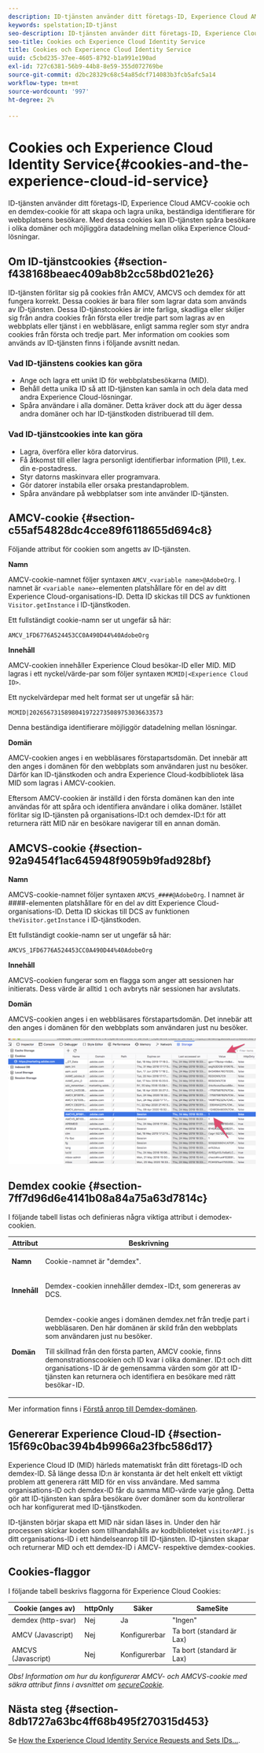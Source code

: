 ```yaml
---
description: ID-tjänsten använder ditt företags-ID, Experience Cloud AMCV-cookie och en demdex-cookie för att skapa och lagra unika, beständiga identifierare för webbplatsens besökare. Med dessa cookies kan ID-tjänsten spåra besökare i olika domäner och möjliggöra datadelning mellan olika Experience Cloud-lösningar.
keywords: spelstation;ID-tjänst
seo-description: ID-tjänsten använder ditt företags-ID, Experience Cloud AMCV-cookie och en demdex-cookie för att skapa och lagra unika, beständiga identifierare för webbplatsens besökare. Med dessa cookies kan ID-tjänsten spåra besökare i olika domäner och möjliggöra datadelning mellan olika Experience Cloud-lösningar.
seo-title: Cookies och Experience Cloud Identity Service
title: Cookies och Experience Cloud Identity Service
uuid: c5cbd235-37ee-4605-8792-b1a991e190ad
exl-id: 727c6381-56b9-44b8-8e59-355d072769be
source-git-commit: d2bc28329c68c54a85dcf714083b3fcb5afc5a14
workflow-type: tm+mt
source-wordcount: '997'
ht-degree: 2%

---
```


# Cookies och Experience Cloud Identity Service{#cookies-and-the-experience-cloud-id-service}

ID-tjänsten använder ditt företags-ID, Experience Cloud AMCV-cookie och en demdex-cookie för att skapa och lagra unika, beständiga identifierare för webbplatsens besökare. Med dessa cookies kan ID-tjänsten spåra besökare i olika domäner och möjliggöra datadelning mellan olika Experience Cloud-lösningar.

## Om ID-tjänstcookies {#section-f438168beaec409ab8b2cc58bd021e26}

ID-tjänsten förlitar sig på cookies från AMCV, AMCVS och demdex för att fungera korrekt. Dessa cookies är bara filer som lagrar data som används av ID-tjänsten. Dessa ID-tjänstcookies är inte farliga, skadliga eller skiljer sig från andra cookies från första eller tredje part som lagras av en webbplats eller tjänst i en webbläsare, enligt samma regler som styr andra cookies från första och tredje part. Mer information om cookies som används av ID-tjänsten finns i följande avsnitt nedan.

### Vad ID-tjänstens cookies kan göra

* Ange och lagra ett unikt ID för webbplatsbesökarna (MID).
* Behåll detta unika ID så att ID-tjänsten kan samla in och dela data med andra Experience Cloud-lösningar.
* Spåra användare i alla domäner. Detta kräver dock att du äger dessa andra domäner och har ID-tjänstkoden distribuerad till dem.

### Vad ID-tjänstcookies inte kan göra

* Lagra, överföra eller köra datorvirus.
* Få åtkomst till eller lagra personligt identifierbar information (PII), t.ex. din e-postadress.
* Styr datorns maskinvara eller programvara.
* Gör datorer instabila eller orsaka prestandaproblem.
* Spåra användare på webbplatser som inte använder ID-tjänsten.

## AMCV-cookie {#section-c55af54828dc4cce89f6118655d694c8}

Följande attribut för cookien som angetts av ID-tjänsten.

**Namn**

AMCV-cookie-namnet följer syntaxen `AMCV_<variable name>@AdobeOrg`. I namnet är `<variable name>`-elementen platshållare för en del av ditt Experience Cloud-organisations-ID. Detta ID skickas till DCS av funktionen `Visitor.getInstance` i ID-tjänstkoden.

Ett fullständigt cookie-namn ser ut ungefär så här:

```
AMCV_1FD6776A524453CC0A490D44%40AdobeOrg
```

**Innehåll**

AMCV-cookien innehåller Experience Cloud besökar-ID eller MID. MID lagras i ett nyckel/värde-par som följer syntaxen `MCMID|<Experience Cloud ID>`.

Ett nyckelvärdepar med helt format ser ut ungefär så här:

```
MCMID|20265673158980419722735089753036633573
```

Denna beständiga identifierare möjliggör datadelning mellan lösningar.

**Domän**

AMCV-cookien anges i en webbläsares förstapartsdomän. Det innebär att den anges i domänen för den webbplats som användaren just nu besöker. Därför kan ID-tjänstkoden och andra Experience Cloud-kodbibliotek läsa MID som lagras i AMCV-cookien.

Eftersom AMCV-cookien är inställd i den första domänen kan den inte användas för att spåra och identifiera användare i olika domäner. Istället förlitar sig ID-tjänsten på organisations-ID:t och demdex-ID:t för att returnera rätt MID när en besökare navigerar till en annan domän.

## AMCVS-cookie {#section-92a9454f1ac645948f9059b9fad928bf}

**Namn**

AMCVS-cookie-namnet följer syntaxen `AMCVS_####@AdobeOrg`. I namnet är ####-elementen platshållare för en del av ditt Experience Cloud-organisations-ID. Detta ID skickas till DCS av funktionen `theVisitor.getInstance` i ID-tjänstkoden.

Ett fullständigt cookie-namn ser ut ungefär så här:

```
AMCVS_1FD6776A524453CC0A490D44%40AdobeOrg
```

**Innehåll**

AMCVS-cookien fungerar som en flagga som anger att sessionen har initierats. Dess värde är alltid `1` och avbryts när sessionen har avslutats.

**Domän**

AMCVS-cookien anges i en webbläsares förstapartsdomän. Det innebär att den anges i domänen för den webbplats som användaren just nu besöker.

![](assets/AMCVS-cookie.png)

## Demdex cookie {#section-7ff7d96d6e4141b08a84a75a63d7814c}

I följande tabell listas och definieras några viktiga attribut i demodex-cookien.

<table id="table_18E3CAF3550E4BB6A199736AACE39202"> 
 <thead> 
  <tr> 
   <th colname="col1" class="entry"> Attribut </th> 
   <th colname="col2" class="entry"> Beskrivning </th> 
  </tr> 
 </thead>
 <tbody> 
  <tr> 
   <td colname="col1"> <p> <b>Namn</b> </p> </td> 
   <td colname="col2"> <p>Cookie-namnet är "demdex". </p> </td> 
  </tr> 
  <tr> 
   <td colname="col1"> <p> <b>Innehåll</b> </p> </td> 
   <td colname="col2"> <p>Demdex-cookien innehåller demdex-ID:t, som genereras av DCS. </p> </td> 
  </tr> 
  <tr> 
   <td colname="col1"> <p> <b>Domän</b> </p> </td> 
   <td colname="col2"> <p>Demdex-cookie anges i domänen demdex.net från tredje part i webbläsaren. Den här domänen är skild från den webbplats som användaren just nu besöker. </p> <p>Till skillnad från den första parten, AMCV cookie, finns demonstrationscookien och ID kvar i olika domäner. ID:t och ditt organisations-ID är de gemensamma värden som gör att ID-tjänsten kan returnera och identifiera en besökare med rätt besökar-ID. </p> </td> 
  </tr> 
 </tbody> 
</table>

Mer information finns i [Förstå anrop till Demdex-domänen](https://docs.adobe.com/content/help/en/audience-manager/user-guide/reference/demdex-calls.html).

## Genererar Experience Cloud-ID {#section-15f69c0bac394b4b9966a23fbc586d17}

Experience Cloud ID (MID) härleds matematiskt från ditt företags-ID och demdex-ID. Så länge dessa ID:n är konstanta är det helt enkelt ett viktigt problem att generera rätt MID för en viss användare. Med samma organisations-ID och demdex-ID får du samma MID-värde varje gång. Detta gör att ID-tjänsten kan spåra besökare över domäner som du kontrollerar och har konfigurerat med ID-tjänstkoden.

ID-tjänsten börjar skapa ett MID när sidan läses in. Under den här processen skickar koden som tillhandahålls av kodbiblioteket `visitorAPI.js` ditt organisations-ID i ett händelseanrop till ID-tjänsten. ID-tjänsten skapar och returnerar MID och ett demdex-ID i AMCV- respektive demdex-cookies.

## Cookies-flaggor

I följande tabell beskrivs flaggorna för Experience Cloud Cookies:

| Cookie (anges av) | httpOnly | Säker | SameSite |
|--- |--- |--- |--- |
| demdex (http-svar) | Nej | Ja | &quot;Ingen&quot; |
| AMCV (Javascript) | Nej | Konfigurerbar | Ta bort (standard är Lax) |
| AMCVS (Javascript) | Nej | Konfigurerbar | Ta bort (standard är Lax) |

*Obs! Information om hur du konfigurerar AMCV- och AMCVS-cookie med säkra attribut finns i avsnittet om  [secureCookie](https://docs.adobe.com/content/help/en/id-service/using/id-service-api/configurations/securecookie.html).*

## Nästa steg {#section-8db1727a63bc4ff68b495f270315d453}

Se [How the Experience Cloud Identity Service Requests and Sets IDs...](../introduction/id-request.md#concept-2caacebb1d244402816760e9b8bcef6a).
